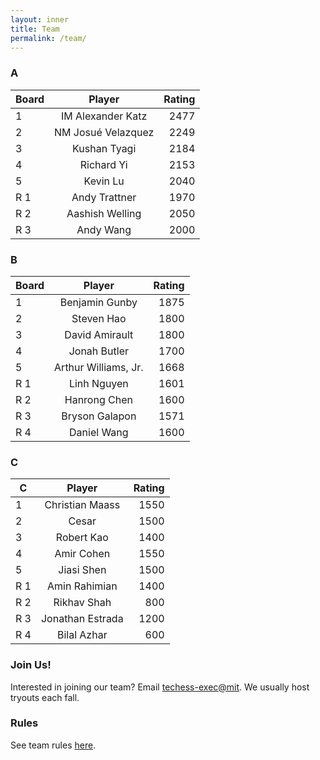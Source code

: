 ```yaml
---
layout: inner
title: Team
permalink: /team/
---
```


### A

| Board           | Player            | Rating        |
| --------- |:------------------------------------------------:| -------------:|
| 1     | IM Alexander Katz | 2477          |
| 2     | NM Josu&eacute; Velazquez| 2249   |
| 3     | Kushan Tyagi   | 2184   |
| 4     | Richard Yi | 2153 |
| 5     | Kevin Lu | 2040 |
| R 1   | Andy Trattner | 1970 |
| R 2   | Aashish Welling | 2050 |
| R 3   | Andy Wang | 2000 |

### B

| Board          | Player            | Rating        |
| --------- |:-----------------------------------------------------:| -------------:|
| 1     | Benjamin Gunby | 1875        |
| 2     | Steven Hao      | 1800   |
| 3     | David Amirault   | 1800  |
| 4     | Jonah Butler | 1700 |
| 5     | Arthur Williams, Jr. | 1668 |
| R 1   | Linh Nguyen | 1601 |
| R 2   | Hanrong Chen | 1600 |
| R 3   | Bryson Galapon | 1571 |
| R 4   | Daniel Wang | 1600 |

### C

| C           | Player            | Rating        |
| ----------- |:-----------------------------------------------------:| -------------:|
| 1     | Christian Maass | 1550       |
| 2     | Cesar      | 1500  |
| 3     | Robert Kao    | 1400 |
| 4     | Amir Cohen  | 1550 |
| 5     | Jiasi Shen | 1500 |
| R 1   | Amin Rahimian | 1400 |
| R 2   | Rikhav Shah | 800 |
| R 3   | Jonathan Estrada | 1200 |
| R 4   | Bilal Azhar | 600 |


### Join Us!
Interested in joining our team? Email [techess-exec@mit](mailto:techess-exec@mit.edu). We usually host tryouts each fall.

### Rules
See team rules [here](img/team/teamrules.pdf).
